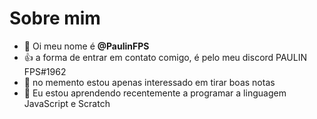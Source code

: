 # Sobre mim

- 👋 Oi meu nome é **@PaulinFPS**
- 👍 a forma de entrar em contato comigo, é pelo meu discord PAULIN   FPS#1962
- 👀 no memento estou apenas interessado em tirar boas notas
- 🌱 Eu estou aprendendo recentemente a programar a linguagem JavaScript e Scratch


